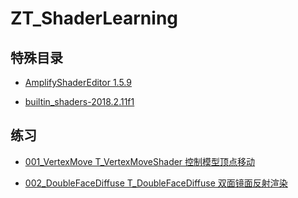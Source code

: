 # ZT_ShaderLearning

## 特殊目录

* [AmplifyShaderEditor 1.5.9](https://github.com/l2xin/ZT_ShaderLearning/tree/master/Assets/AmplifyShaderEditor)

* [builtin_shaders-2018.2.11f1](https://github.com/l2xin/ZT_ShaderLearning/tree/master/builtin_shaders-2018.2.11f1)

## 练习

* [001_VertexMove T_VertexMoveShader 控制模型顶点移动 ](https://github.com/l2xin/ZT_ShaderLearning/tree/master/Assets/L2xin/001_VertexMove)

* [002_DoubleFaceDiffuse T_DoubleFaceDiffuse 双面镜面反射渲染](https://github.com/l2xin/ZT_ShaderLearning/tree/master/Assets/L2xin/002_DoubleFaceMirrorReflection)
